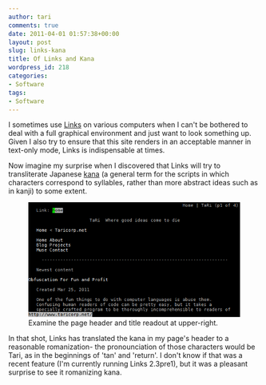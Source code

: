 ```yaml
---
author: tari
comments: true
date: 2011-04-01 01:57:38+00:00
layout: post
slug: links-kana
title: Of Links and Kana
wordpress_id: 218
categories:
- Software
tags:
- Software
---
```


I sometimes use [Links](http://links.twibright.com/) on various computers when I
can't be bothered to deal with a full graphical environment and just want to
look something up. Given I also try to ensure that this site renders in an
acceptable manner in text-only mode, Links is indispensable at times.

Now imagine my surprise when I discovered that Links will try to transliterate
Japanese [kana](http://en.wikipedia.org/wiki/Kana) (a general term for the
scripts in which characters correspond to syllables, rather than more abstract
ideas such as in kanji) to some extent.

<figure>
    <img src="/images/2011/links-kana.png"
         alt="Links romanizing some kana on this page." />
    <figcaption>Examine the page header and title readout at upper-right.</figcaption>
</figure>

In that shot, Links has translated the kana in my page's header to a reasonable
romanization- the pronounciation of those characters would be Tari, as in the
beginnings of 'tan' and 'return'. I don't know if that was a recent feature (I'm
currently running Links 2.3pre1), but it was a pleasant surprise to see it
romanizing kana.

